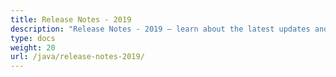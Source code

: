 ```yaml
---
title: Release Notes - 2019
description: "Release Notes - 2019 – learn about the latest updates and fixes."
type: docs
weight: 20
url: /java/release-notes-2019/
---
```


